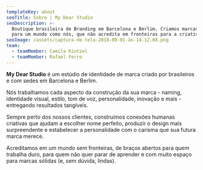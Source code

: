```yaml
---
templateKey: about
seoTitle: Sobre | My Dear Studio
seoDescription: >-
  Boutique brasileira de Branding em Barcelona e Berlim. Criamos marcas feitas
  para um mundo como nós, que não acredita em fronteiras para a criatividade.
seoImage: /assets/captura-de-tela-2018-09-01-às-14.12.08.png
team:
  - teamMember: Camila Kintzel
  - teamMember: Rafael Ferro
---
```

**My Dear Studio** é um estúdio de identidade de marca criado por brasileiros e com sedes em Barcelona e Berlim.

Nós trabalhamos cada aspecto da construção da sua marca - naming, identidade visual, estilo, tom de voz, personalidade, inovação e mais - entregando resultados tangíveis.

Sempre perto dos nossos clientes, construímos conexões humanas criativas que ajudam a escolher nome perfeito, produzir o design mais surpreendente e estabelecer a personalidade com o carisma que sua futura marca merece.

Acreditamos em um mundo sem fronteiras, de braços abertos para quem trabalha duro, para quem não quer parar de aprender e com muito espaço para marcas sólidas (e, sem dúvida, lindas).

